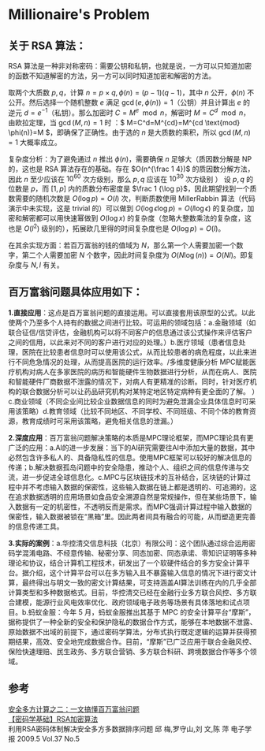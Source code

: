 # Millionaire's Problem
## 关于 RSA 算法：

RSA 算法是一种非对称密码：需要公钥和私钥，也就是说，一方可以只知道加密的函数不知道解密的方法，另一方可以同时知道加密和解密的方法。

取两个大质数 $p,q$，计算 $n=p\times q,\phi(n)=(p-1)(q-1)$，其中 $n$ 公开，$\phi(n)$ 不公开。然后选择一个随机整数 $e$ 满足 $\gcd(e,\phi(n))=1$（公钥）并且计算出 $e$ 的逆元 $d=e^{-1}$（私钥）。那么加密时 $C=M^e \mod n$，解密时 $M=C^d \mod n$，由欧拉定理，当 $\gcd(M,n)=1$ 时 ：$ M=C^d=M^{cd}=M^{cd \text{mod} \phi(n)}=M $，即确保了正确性。由于选的 $n$ 是大质数的乘积，所以 $\gcd(M,n)=1$ 大概率成立。

复杂度分析：为了避免通过 $n$ 推出 $\phi(n)$，需要确保 $n$ 足够大（质因数分解是 NP 的，这也是 RSA 算法存在的基础。存在 $O(n^{\frac 1 4})$ 的质因数分解方法，因此 $n$ 至少应该在 $10^{60}$ 次方级别，那么 $p,q$ 应该在 $10^{30}$ 次方级别 ） 设 $p,q$ 的位数是 $p$，而 $[1,p]$ 内的质数分布密度是 $\frac 1 {\log p}$，因此期望找到一个质数需要的随机次数是 $O(\log p)=O(l)$ 次，判断质数使用 MillerRabbin 算法（代码演示中未实现，这是 trivial 的）可以做到 $O(\log \epsilon\log p)=O(l\log\epsilon)$ 的复杂度，加密和解密都可以用快速幂做到 $O(\log x)$ 的复杂度（忽略大整数乘法的复杂度，这也是 $O(l^2)$ 级别的），拓展欧几里得的时间复杂度也是 $O(\log p)=O(l)$。

在其余实现方面：若百万富翁的钱的值域为 $N$，那么第一个人需要加密一个数字，第二个人需要加密 $N$ 个数字，因此时间复杂度为 $O(N\log(n))=O(Nl)$。即复杂度与 $N,l$ 有关。

## 百万富翁问题具体应用如下：
**1.直接应用**：这点是百万富翁问题的直接运用。可以直接套用该原型的公式。以此使两个乃至多个人持有的数据之间进行比较。可运用的领域包括：a.金融领域（如联合征信/信贷评估，金融机构可以将不同客户的信息通过该公式操作来评估客户之间的信用，以此来对不同的客户进行对应的处理。）b.医疗领域（患者信息处理，医院在比较患者信息时可以使用该公式，从而比较患者的病危程度，以此来进行不同危急情况的处理，从而提高医院的运行效率。/多维度健康分析 MPC赋能医疗机构对病人在多家医院的病历和智能硬件生物数据进行分析，从而在病人、医院和智能硬件厂商数据不泄露的情况下，对病人有更精准的诊断。同时，针对医疗机构的联合数据分析可以让药品研究机构对某特定地区特定病种有更全面的了解。 ）c.商业领域（不同企业间比较企业数据信息的同时为避免泄漏企业具体信息时可采用该策略）d.教育领域（比较不同地区、不同学校、不同班级、不同个体的教育资源，教育成绩时可采用该策略，避免相关信息的泄漏。） 

**2.深度应用**：百万富翁问题解决策略的本质是MPC理论框架，而MPC理论具有更广泛的应用：a.AI的进一步发展：当下的AI研究需要往AI中添加大量的数据，其中必然包含许多私人的、具备隐私性的信息。使用MPC框架可以较好的解决信息的传递；b.解决数据孤岛问题中的安全隐患，推动个人、组织之间的信息传递与交流，进一步促进全球信息化。c.MPC与区块链技术的互补结合，区块链的计算过程中并不考虑输入数据的保密性，这些输入数据在链上都是透明的、可追溯的，这在追求数据透明的应用场景如食品安全溯源自然是常规操作，但在某些场景下，输入数据有一定的机密性，不透明反而是需求。而MPC强调计算过程中输入数据的保密性，输入数据被锁在“黑箱”里。因此两者间具有融合的可能，从而塑造更完善的信息传递工具。

**3.实际的案例**：a.华控清交信息科技（北京）有限公司：这个团队通过综合运用密码学混淆电路、不经意传输、秘密分享、同态加密、同态承诺、零知识证明等多种理论和协议，结合计算机工程技术，研发出了一个软硬件结合的多方安全计算平台。据介绍，这个计算平台可以在多方输入且不暴露输入信息的情况下进行密文计算，最终得出与明文一致的密文计算结果，可支持涵盖AI算法训练在内的几乎全部计算类型和多种数据格式。目前，华控清交已经在金融行业多方联合风控、多方联合建模，能源行业风电效率优化、政府领域电子政务等场景有具体落地和试点项目。b.蚂蚁金服：今年 5 月，蚂蚁金服推出其基于 MPC 的安全计算平台“摩斯”，据称提供了一种全新的安全和保护隐私的数据合作方式，能够在本地数据不泄露、原始数据不出域的前提下，通过密码学算法，分布式执行既定逻辑的运算并获得预期结果，高效、安全地完成数据合作。目前，“摩斯”已广泛应用于联合金融风控、保险快速理赔、民生政务、多方联合营销、多方联合科研、跨境数据合作等多个领域。
## 参考

[安全多方计算之二：一文搞懂百万富翁问题](https://blog.csdn.net/apr15/article/details/128348229?ops_request_misc=%257B%2522request%255Fid%2522%253A%2522DC9ED0BE-F6A4-4ECC-9364-1207C2060432%2522%252C%2522scm%2522%253A%252220140713.130102334..%2522%257D&request_id=DC9ED0BE-F6A4-4ECC-9364-1207C2060432&biz_id=0&utm_medium=distribute.pc_search_result.none-task-blog-2~all~top_positive~default-1-128348229-null-null.142^v100^pc_search_result_base3&utm_term=百万富翁问题&spm=1018.2226.3001.4187) <br>
[【密码学基础】RSA加密算法](https://blog.csdn.net/qq_16763983/article/details/128101681?ops_request_misc=%257B%2522request%255Fid%2522%253A%25221680307C-55C2-44EA-8D02-345C9AB8491B%2522%252C%2522scm%2522%253A%252220140713.130102334..%2522%257D&request_id=1680307C-55C2-44EA-8D02-345C9AB8491B&biz_id=0&utm_medium=distribute.pc_search_result.none-task-blog-2~blog~top_positive~default-1-128101681-null-null.nonecase&utm_term=rsa加密&spm=1018.2226.3001.4450)
<br>
利用RSA密码体制解决安全多方多数据排序问题     邱 梅,罗守山,刘 文,陈 萍    电子学报 2009.5 Vol.37 No.5

